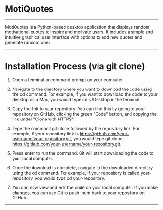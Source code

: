# MotiQuotes
------------------------------------------------------------------------------------------------------------------------------------------------------------------------------------------------------------------------------------------------------------------------------------------------
MotiQuotes is a Python-based desktop application that displays random motivational quotes to inspire and motivate users. It includes a simple and intuitive graphical user interface with options to add new quotes and generate random ones.
________________________________________________________________________________________________________________________________________________
# Installation Process (via git clone)
1. Open a terminal or command prompt on your computer.

2. Navigate to the directory where you want to download the code using the cd command. For example, if you want to download the code to your desktop on a Mac, you would type cd ~/Desktop in the terminal.

3. Copy the link to your repository. You can find this by going to your repository on GitHub, clicking the green "Code" button, and copying the link under "Clone with HTTPS".

4. Type the command git clone followed by the repository link. For example, if your repository link is https://github.com/your-username/your-repository.git, you would type git clone https://github.com/your-username/your-repository.git.

5. Press enter to run the command. Git will start downloading the code to your local computer.

6. Once the download is complete, navigate to the downloaded directory using the cd command. For example, if your repository is called your-repository, you would type cd your-repository.

7. You can now view and edit the code on your local computer. If you make changes, you can use Git to push them back to your repository on GitHub.
________________________________________________________________________________________________________________________________________________
